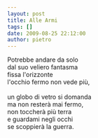 ```yaml
---
layout: post
title: Alle Armi
tags: []
date: 2009-08-25 22:12:00
author: pietro
---
```

Potrebbe andare da solo<br/>dal suo veliero fantasma<br/>fissa l'orizzonte<br/>l'occhio fermo non vede più,<br/><br/>un globo di vetro si domanda<br/>ma non resterà mai fermo,<br/>non toccherà più terra<br/>e guardami negli occhi<br/>se scoppierà la guerra.
